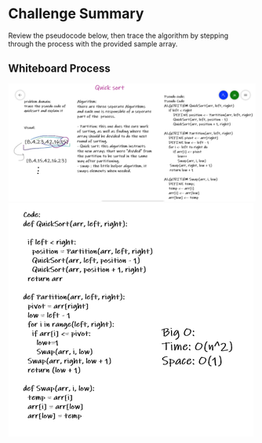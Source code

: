 # Challenge Summary
Review the pseudocode below, then trace the algorithm by stepping through the process with the provided sample array.

## Whiteboard Process
![WB1](Quicksort-WB.PNG)
![WB2](Quicksort-WB2.PNG)

